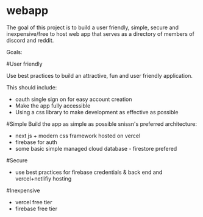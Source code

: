 # webapp

The goal of this project is to build a user friendly, simple, secure and inexpensive/free to host web app that serves as a directory of members of discord and reddit.

Goals: 

#User friendly

Use best practices to build an attractive, fun and user friendly application. 
  
This should include:
* oauth single sign on for easy account creation
* Make the app fully accessible
* Using a css library to make development as effective as possible

#Simple
Build the app as simple as possible
snissn's preferred architecture:
* next js + modern css framework hosted on vercel
* firebase for auth
* some basic simple managed cloud database - firestore prefered

#Secure
- use best practices for firebase credentials & back end and vercel+netlifiy hosting

#Inexpensive
- vercel free tier
- firebase free tier
